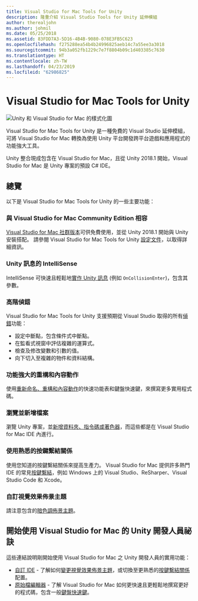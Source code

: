 ```yaml
---
title: Visual Studio for Mac Tools for Unity
description: 隆重介紹 Visual Studio Tools for Unity 延伸模組
author: therealjohn
ms.author: johmil
ms.date: 05/25/2018
ms.assetid: 83FDD7A3-5D16-4B4B-9080-078E3FB5C623
ms.openlocfilehash: f275288ea54b4b24996825aeb14c7a55ee3a3018
ms.sourcegitcommit: 94b3a052fb1229c7e7f8804b09c1d403385c7630
ms.translationtype: HT
ms.contentlocale: zh-TW
ms.lasthandoff: 04/23/2019
ms.locfileid: "62986825"
---
```

# <a name="visual-studio-for-mac-tools-for-unity"></a>Visual Studio for Mac Tools for Unity

![Unity 和 Visual Studio for Mac 的樣式化圖](media/vsmac-tools-unity-image1.png)

Visual Studio for Mac Tools for Unity 是一種免費的 Visual Studio 延伸模組，可將 Visual Studio for Mac 轉換為使用 Unity 平台開發跨平台遊戲和應用程式的功能強大工具。

Unity 整合現成包含在 Visual Studio for Mac，且從 Unity 2018.1 開始，Visual Studio for Mac 是 Unity 專案的預設 C# IDE。

## <a name="overview"></a>總覽

以下是 Visual Studio for Mac Tools for Unity 的一些主要功能：

### <a name="compatible-with-visual-studio-for-mac-community-edition"></a>與 Visual Studio for Mac Community Edition 相容

[Visual Studio for Mac 社群版本](https://visualstudio.microsoft.com/)可供免費使用，並從 Unity 2018.1 開始與 Unity 安裝搭配。 請參閱 Visual Studio for Mac Tools for Unity [設定文件](setup-vsmac-tools-unity.md)，以取得詳細資訊。

### <a name="intellisense-for-unity-messages"></a>Unity 訊息的 IntelliSense

IntelliSense 可快速且輕鬆地[實作 Unity 訊息](using-vsmac-tools-unity.md#intellisense-for-unity-messages) (例如 `OnCollisionEnter`)，包含其參數。

### <a name="superior-debugging"></a>高階偵錯

Visual Studio for Mac Tools for Unity 支援預期從 Visual Studio 取得的所有[偵錯](using-vsmac-tools-unity.md#unity-debugging)功能：

* 設定中斷點，包含條件式中斷點。
* 在監看式視窗中評估複雜的運算式。
* 檢查及修改變數和引數的值。
* 向下切入至複雜的物件和資料結構。

### <a name="powerful-refactoring-and-context-actions"></a>功能強大的重構和內容動作

使用[重新命名、重構和內容動作](refactoring.md)的快速功能表和鍵盤快速鍵，來撰寫更多實用程式碼。

### <a name="browse-and-add-new-files"></a>瀏覽並新增檔案

瀏覽 Unity 專案，並[新增資料夾、指令碼或著色器](using-vsmac-tools-unity.md#adding-new-unity-files-and-folders)，而這些都是在 Visual Studio for Mac IDE 內進行。

### <a name="use-familiar-key-bindings"></a>使用熟悉的按鍵繫結關係

使用您知道的按鍵繫結關係來提高生產力。 Visual Studio for Mac 提供許多熱門 IDE 的常見[按鍵繫結](customizing-the-ide.md)，例如 Windows 上的 Visual Studio、ReSharper、Visual Studio Code 和 Xcode。

### <a name="customize-the-visual-theme"></a>自訂視覺效果佈景主題

請注意包含的[暗色調佈景主題](customizing-the-ide.md)。

## <a name="tips-for-unity-developers-getting-started-with-visual-studio-for-mac"></a>開始使用 Visual Studio for Mac 的 Unity 開發人員祕訣

這些連結說明剛開始使用 Visual Studio for Mac 之 Unity 開發人員的實用功能：

* [自訂 IDE](customizing-the-ide.md) - 了解如何[變更視覺效果佈景主題](customizing-the-ide.md#dark-theme)，或切換至更熟悉的[按鍵繫結關係](customizing-the-ide.md#key-bindings)配置。
* [原始檔編輯器](source-editor.md) - 了解 Visual Studio for Mac 如何更快速且更輕鬆地撰寫更好的程式碼，包含一般[鍵盤快速鍵](keyboard-shortcuts.md)。
